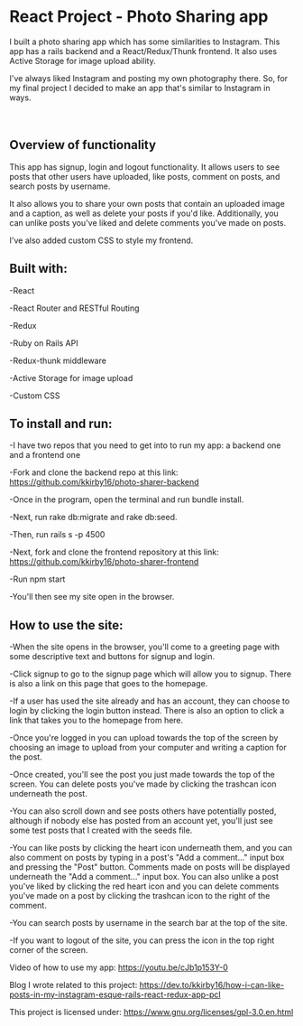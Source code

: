 # React Project - Photo Sharing app

I built a photo sharing app which has some similarities to Instagram. This app has a rails backend and a React/Redux/Thunk frontend. It also uses Active Storage for image upload ability.

I've always liked Instagram and posting my own photography there. So, for my final project I decided to make an app that's similar to Instagram in ways.<br><br><br>

###

###

## Overview of functionality

This app has signup, login and logout functionality. It allows users to see posts that other users have uploaded, like posts, comment on posts, and search posts by username.

It also allows you to share your own posts that contain an uploaded image and a caption, as well as delete your posts if you'd like. Additionally, you can unlike posts you've liked and delete comments you've made on posts.

I've also added custom CSS to style my frontend.

## Built with:

-React

-React Router and RESTful Routing

-Redux

-Ruby on Rails API

-Redux-thunk middleware

-Active Storage for image upload

-Custom CSS

## To install and run:

-I have two repos that you need to get into to run my app: a backend one and a frontend one

-Fork and clone the backend repo at this link: https://github.com/kkirby16/photo-sharer-backend

-Once in the program, open the terminal and run bundle install.

-Next, run rake db:migrate and rake db:seed.

-Then, run rails s -p 4500

-Next, fork and clone the frontend repository at this link: https://github.com/kkirby16/photo-sharer-frontend

-Run npm start

-You'll then see my site open in the browser.

## How to use the site:

-When the site opens in the browser, you'll come to a greeting page with some descriptive text and buttons for signup and login.

-Click signup to go to the signup page which will allow you to signup. There is also a link on this page that goes to the homepage.

-If a user has used the site already and has an account, they can choose to login by clicking the login button instead. There is also an option to click a link that takes you to the homepage from here.

-Once you're logged in you can upload towards the top of the screen by choosing an image to upload from your computer and writing a caption for the post.

-Once created, you'll see the post you just made towards the top of the screen. You can delete posts you've made by clicking the trashcan icon underneath the post.

-You can also scroll down and see posts others have potentially posted, although if nobody else has posted from an account yet, you'll just see some test posts that I created with the seeds file.

-You can like posts by clicking the heart icon underneath them, and you can also comment on posts by typing in a post's "Add a comment..." input box and pressing the "Post" button. Comments made on posts will be displayed underneath the "Add a comment..." input box. You can also unlike a post you've liked by clicking the red heart icon and you can delete comments you've made on a post by clicking the trashcan icon to the right of the comment.

-You can search posts by username in the search bar at the top of the site.

-If you want to logout of the site, you can press the icon in the top right corner of the screen.

Video of how to use my app: https://youtu.be/cJb1p153Y-0

Blog I wrote related to this project: https://dev.to/kkirby16/how-i-can-like-posts-in-my-instagram-esque-rails-react-redux-app-pcl

This project is licensed under: https://www.gnu.org/licenses/gpl-3.0.en.html
